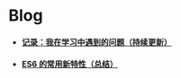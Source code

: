 # Blog

- #### **[记录：我在学习中遇到的问题（持续更新）](https://github.com/yuanzi1209/Blog/issues/4#issue-858453093)**

- #### [ES6 的常用新特性（总结）](https://github.com/yuanzi1209/Blog/issues/3#issue-854242374)







